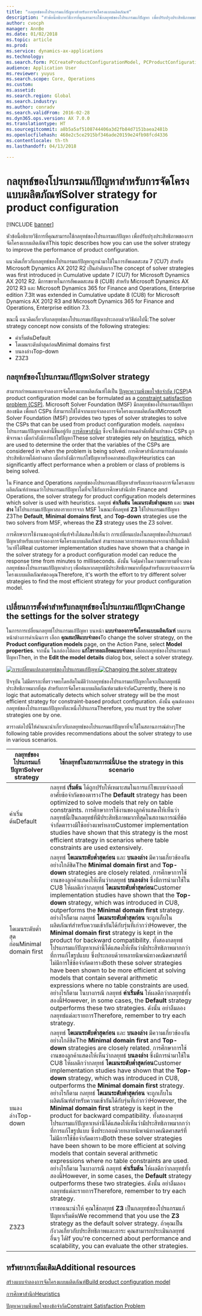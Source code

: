 ```yaml
---
title: "กลยุทธ์ของโปรแกรมแก้ปัญหาสำหรับการจัดโครงแบบผลิตภัณฑ์"
description: "หัวข้อนี้อธิบายวิธีการที่คุณสามารถใช้กลยุทธ์ของโปรแกรมแก้ปัญหา เพื่อปรับปรุงประสิทธิภาพของการจัดโครงแบบผลิตภัณฑ์"
author: cvocph
manager: AnnBe
ms.date: 01/02/2018
ms.topic: article
ms.prod: 
ms.service: dynamics-ax-applications
ms.technology: 
ms.search.form: PCCreateProductConfigurationModel, PCProductConfigurationModelListPage
audience: Application User
ms.reviewer: yuyus
ms.search.scope: Core, Operations
ms.custom: 
ms.assetid: 
ms.search.region: Global
ms.search.industry: 
ms.author: conradv
ms.search.validFrom: 2016-02-28
ms.dyn365.ops.version: AX 7.0.0
ms.translationtype: HT
ms.sourcegitcommit: a8b5a5af5108744406a3d2fb84d7151baea2481b
ms.openlocfilehash: 468e2c5ce2915bf346ade20159e24fb98fcd4336
ms.contentlocale: th-th
ms.lasthandoff: 04/13/2018

---
```


# <a name="solver-strategy-for-product-configuration"></a><span data-ttu-id="204ca-103">กลยุทธ์ของโปรแกรมแก้ปัญหาสำหรับการจัดโครงแบบผลิตภัณฑ์</span><span class="sxs-lookup"><span data-stu-id="204ca-103">Solver strategy for product configuration</span></span>

[!INCLUDE [banner](../includes/banner.md)]

<span data-ttu-id="204ca-104">หัวข้อนี้อธิบายวิธีการที่คุณสามารถใช้กลยุทธ์ของโปรแกรมแก้ปัญหา เพื่อปรับปรุงประสิทธิภาพของการจัดโครงแบบผลิตภัณฑ์</span><span class="sxs-lookup"><span data-stu-id="204ca-104">This topic describes how you can use the solver strategy to improve the performance of product configuration.</span></span>

<span data-ttu-id="204ca-105">แนวคิดเกี่ยวกับกลยุทธ์ของโปรแกรมแก้ปัญหาถูกนำมาใช้ในการอัพเดตสะสม 7 (CU7) สำหรับ Microsoft Dynamics AX 2012 R2 เป็นลำดับแรก</span><span class="sxs-lookup"><span data-stu-id="204ca-105">The concept of solver strategies was first introduced in Cumulative update 7 (CU7) for Microsoft Dynamics AX 2012 R2.</span></span> <span data-ttu-id="204ca-106">มีการขยายในการอัพเดตสะสม 8 (CU8) สำหรับ Microsoft Dynamics AX 2012 R3 และ Microsoft Dynamics 365 for Finance and Operations, Enterprise edition 7.3</span><span class="sxs-lookup"><span data-stu-id="204ca-106">It was extended in Cumulative update 8 (CU8) for Microsoft Dynamics AX 2012 R3 and Microsoft Dynamics 365 for Finance and Operations, Enterprise edition 7.3.</span></span>

<span data-ttu-id="204ca-107">ขณะนี้ แนวคิดเกี่ยวกับกลยุทธ์ของโปรแกรมแก้ปัญหาประกอบด้วยวิธีต่อไปนี้:</span><span class="sxs-lookup"><span data-stu-id="204ca-107">The solver strategy concept now consists of the following strategies:</span></span>

- <span data-ttu-id="204ca-108">ค่าเริ่มต้น</span><span class="sxs-lookup"><span data-stu-id="204ca-108">Default</span></span>
- <span data-ttu-id="204ca-109">โดเมนระดับต่ำสุดก่อน</span><span class="sxs-lookup"><span data-stu-id="204ca-109">Minimal domains first</span></span>
- <span data-ttu-id="204ca-110">บนลงล่าง</span><span class="sxs-lookup"><span data-stu-id="204ca-110">Top-down</span></span>
- <span data-ttu-id="204ca-111">Z3</span><span class="sxs-lookup"><span data-stu-id="204ca-111">Z3</span></span>

## <a name="solver-strategy"></a><span data-ttu-id="204ca-112">กลยุทธ์ของโปรแกรมแก้ปัญหา</span><span class="sxs-lookup"><span data-stu-id="204ca-112">Solver strategy</span></span> 

<span data-ttu-id="204ca-113">สามารถกำหนดแบบจำลองการจัดโครงแบบผลิตภัณฑ์ได้เป็น [ปัญหาความพึงพอใจข้อจำกัด (CSP)](http://aima.cs.berkeley.edu/2nd-ed/newchap05.pdf)</span><span class="sxs-lookup"><span data-stu-id="204ca-113">A product configuration model can be formulated as a [constraint satisfaction problem (CSP)](http://aima.cs.berkeley.edu/2nd-ed/newchap05.pdf).</span></span> <span data-ttu-id="204ca-114">Microsoft Solver Foundation (MSF) มีกลยุทธ์ของโปรแกรมแก้ปัญหาสองชนิด เพื่อแก้ CSPs ที่สามารถใช้ได้จากแบบจำลองการจัดโครงแบบผลิตภัณฑ์</span><span class="sxs-lookup"><span data-stu-id="204ca-114">Microsoft Solver Foundation (MSF) provides two types of solver strategies to solve the CSPs that can be used from product configuration models.</span></span> <span data-ttu-id="204ca-115">กลยุทธ์ของโปรแกรมแก้ปัญหาเหล่านี้ขึ้นอยู่กับ [การศึกษาสำนึก](https://techterms.com/definition/heuristic) ซึ่งจะใช้เพื่อกำหนดลำดับที่ตัวแปรของ CSPs ถูกพิจารณา เมื่อกำลังมีการแก้ไขปัญหา</span><span class="sxs-lookup"><span data-stu-id="204ca-115">These solver strategies rely on [heuristics](https://techterms.com/definition/heuristic), which are used to determine the order that the variables of the CSPs are considered in when the problem is being solved.</span></span> <span data-ttu-id="204ca-116">การศึกษาสำนึกสามารถส่งผลต่อประสิทธิภาพได้อย่างมาก เมื่อกำลังมีการแก้ไขปัญหาหรือคลาสของปัญหา</span><span class="sxs-lookup"><span data-stu-id="204ca-116">Heuristics can significantly affect performance when a problem or class of problems is being solved.</span></span>

<span data-ttu-id="204ca-117">ใน Finance and Operations กลยุทธ์ของโปรแกรมแก้ปัญหาสำหรับแบบจำลองการจัดโครงแบบผลิตภัณฑ์กำหนดว่าโปรแกรมแก้ปัญหาใดที่จะใช้กับการศึกษาสำนึก</span><span class="sxs-lookup"><span data-stu-id="204ca-117">In Finance and Operations, the solver strategy for product configuration models determines which solver is used with heuristics.</span></span> <span data-ttu-id="204ca-118">กลยุทธ์ **ค่าเริ่มต้น** **โดเมนระดับต่ำสุดแรก** และ **บนลงล่าง** ใช้โปรแกรมแก้ปัญหาสองรายการจาก MSF ในขณะที่กลยุทธ์ **Z3** ใช้โปรแกรมแก้ปัญหา Z3</span><span class="sxs-lookup"><span data-stu-id="204ca-118">The **Default**, **Minimal domains first**, and **Top-down** strategies use the two solvers from MSF, whereas the **Z3** strategy uses the Z3 solver.</span></span> 

<span data-ttu-id="204ca-119">การศึกษาการใช้งานของลูกค้าที่แท้จริงได้แสดงให้เห็นว่า การเปลี่ยนแปลงในกลยุทธ์ของโปรแกรมแก้ปัญหาสำหรับแบบจำลองการจัดโครงแบบผลิตภัณฑ์ สามารถลดเวลาการตอบสนองจากนาทีเป็นมิลลิวินาทีได้</span><span class="sxs-lookup"><span data-stu-id="204ca-119">Real customer implementation studies have shown that a change in the solver strategy for a product configuration model can reduce the response time from minutes to milliseconds.</span></span> <span data-ttu-id="204ca-120">ดังนั้น จึงคุ้มค่าในความพยายามที่จะลองกลยุทธ์ของโปรแกรมแก้ปัญหาต่างๆ เพื่อค้นหากลยุทธ์มีประสิทธิภาพมากที่สุดสำหรับแบบจำลองการจัดโครงแบบผลิตภัณฑ์ของคุณ</span><span class="sxs-lookup"><span data-stu-id="204ca-120">Therefore, it's worth the effort to try different solver strategies to find the most efficient strategy for your product configuration model.</span></span>

## <a name="change-the-settings-for-the-solver-strategy"></a><span data-ttu-id="204ca-121">เปลี่ยนการตั้งค่าสำหรับกลยุทธ์ของโปรแกรมแก้ปัญหา</span><span class="sxs-lookup"><span data-stu-id="204ca-121">Change the settings for the solver strategy</span></span>

<span data-ttu-id="204ca-122">ในการการเปลี่ยนกลยุทธ์โปรแกรมแก้ปัญหา บนหน้า **แบบจำลองการจัดโครงแบบผลิตภัณฑ์** บนบานหน้าต่างการดำเนินการ เลือก **คุณสมบัติแบบจำลอง**</span><span class="sxs-lookup"><span data-stu-id="204ca-122">To change the solver strategy, on the **Product configuration models** page, on the Action Pane, select **Model properties**.</span></span> <span data-ttu-id="204ca-123">จากนั้น ในกล่องโต้ตอบ **แก้ไขรายละเอียดแบบจำลอง** เลือกกลยุทธ์ของโปรแกรมแก้ปัญหา</span><span class="sxs-lookup"><span data-stu-id="204ca-123">Then, in the **Edit the model details** dialog box, select a solver strategy.</span></span>

<span data-ttu-id="204ca-124">[![การเปลี่ยนแปลงกลยุทธ์ของโปรแกรมแก้ปัญหา](./media/solver-strategy.png)](./media/solver-strategy.png)</span><span class="sxs-lookup"><span data-stu-id="204ca-124">[![Changing the solver strategy](./media/solver-strategy.png)](./media/solver-strategy.png)</span></span>

<span data-ttu-id="204ca-125">ปัจจุบัน ไม่มีตรรกะที่ตรวจพบโดยอัตโนมัติว่ากลยุทธ์ของโปรแกรมแก้ปัญหาใดจะเป็นกลยุทธ์มีประสิทธิภาพมากที่สุด สำหรับการจัดโครงแบบผลิตภัณฑ์ตามข้อจำกัด</span><span class="sxs-lookup"><span data-stu-id="204ca-125">Currently, there is no logic that automatically detects which solver strategy will be the most efficient strategy for constraint-based product configuration.</span></span> <span data-ttu-id="204ca-126">ดังนั้น คุณต้องลองกลยุทธ์ของโปรแกรมแก้ปัญหาทีละหนึ่งโปรแกรม</span><span class="sxs-lookup"><span data-stu-id="204ca-126">Therefore, you must try the solver strategies one by one.</span></span>

<span data-ttu-id="204ca-127">ตารางต่อไปนี้ให้คำแนะนำเกี่ยวกับกลยุทธ์ของโปรแกรมแก้ปัญหาที่จะใช้ในสถานการณ์ต่างๆ</span><span class="sxs-lookup"><span data-stu-id="204ca-127">The following table provides recommendations about the solver strategy to use in various scenarios.</span></span>

| <span data-ttu-id="204ca-128">กลยุทธ์ของโปรแกรมแก้ปัญหา</span><span class="sxs-lookup"><span data-stu-id="204ca-128">Solver strategy</span></span>      | <span data-ttu-id="204ca-129">ใช้กลยุทธ์ในสถานการณ์นี้</span><span class="sxs-lookup"><span data-stu-id="204ca-129">Use the strategy in this scenario</span></span> |
|----------------------|-----------------------------------|
| <span data-ttu-id="204ca-130">ค่าเริ่มต้น</span><span class="sxs-lookup"><span data-stu-id="204ca-130">Default</span></span>              | <span data-ttu-id="204ca-131">กลยุทธ์ **เริ่มต้น** ได้ถูกปรับให้เหมาะสมในการแก้ไขแบบจำลองที่อาศัยข้อจำกัดของตาราง</span><span class="sxs-lookup"><span data-stu-id="204ca-131">The **Default** strategy has been optimized to solve models that rely on table constraints.</span></span> <span data-ttu-id="204ca-132">การศึกษาการใช้งานของลูกค้าแสดงให้เห็นว่า กลยุทธ์นี้เป็นกลยุทธ์ที่มีประสิทธิภาพมากที่สุดในสถานการณ์ที่ข้อจำกัดตารางมีใช้อย่างแพร่หลาย</span><span class="sxs-lookup"><span data-stu-id="204ca-132">Customer implementation studies have shown that this strategy is the most efficient strategy in scenarios where table constraints are used extensively.</span></span> |
| <span data-ttu-id="204ca-133">โดเมนระดับต่ำสุดก่อน</span><span class="sxs-lookup"><span data-stu-id="204ca-133">Minimal domain first</span></span> | <span data-ttu-id="204ca-134">กลยุทธ์ **โดเมนระดับต่ำสุดก่อน** และ **บนลงล่าง** มีความเกี่ยวข้องกันอย่างใกล้ชิด</span><span class="sxs-lookup"><span data-stu-id="204ca-134">The **Minimal domain first** and **Top-down** strategies are closely related.</span></span> <span data-ttu-id="204ca-135">การศึกษาการใช้งานของลูกค้าแสดงให้เห็นว่ากลยุทธ์ **บนลงล่าง** ซึ่งมีการนำมาใช้ใน CU8 ให้ผลดีกว่ากลยุทธ์ **โดเมนระดับต่ำสุดก่อน**</span><span class="sxs-lookup"><span data-stu-id="204ca-135">Customer implementation studies have shown that the **Top-down** strategy, which was introduced in CU8, outperforms the **Minimal domain first** strategy.</span></span> <span data-ttu-id="204ca-136">อย่างไรก็ตาม กลยุทธ์ **โดเมนระดับต่ำสุดก่อน** จะถูกเก็บในผลิตภัณฑ์สำหรับความเข้ากันได้กับรุ่นที่เก่ากว่า</span><span class="sxs-lookup"><span data-stu-id="204ca-136">However, the **Minimal domain first** strategy is kept in the product for backward compatibility.</span></span> <span data-ttu-id="204ca-137">ทั้งสองกลยุทธ์โปรแกรมแก้ปัญหาเหล่านี้ได้แสดงให้เห็นว่ามีประสิทธิภาพมากกว่าที่การแก้ไขรูปแบบ ซึ่งประกอบด้วยหลายนิพจน์ทางคณิตศาสตร์ที่ไม่มีการใช้ข้อจำกัดตาราง</span><span class="sxs-lookup"><span data-stu-id="204ca-137">Both these solver strategies have been shown to be more efficient at solving models that contain several arithmetic expressions where no table constraints are used.</span></span> <span data-ttu-id="204ca-138">อย่างไรก็ตาม ในบางกรณี กลยุทธ์ **ค่าเริ่มต้น** ให้ผลดีกว่ากลยุทธ์ทั้งสองนี้</span><span class="sxs-lookup"><span data-stu-id="204ca-138">However, in some cases, the **Default** strategy outperforms these two strategies.</span></span> <span data-ttu-id="204ca-139">ดังนั้น อย่าลืมลองกลยุทธ์แต่ละรายการ</span><span class="sxs-lookup"><span data-stu-id="204ca-139">Therefore, remember to try each strategy.</span></span> |
| <span data-ttu-id="204ca-140">บนลงล่าง</span><span class="sxs-lookup"><span data-stu-id="204ca-140">Top-down</span></span>             | <span data-ttu-id="204ca-141">กลยุทธ์ **โดเมนระดับต่ำสุดก่อน** และ **บนลงล่าง** มีความเกี่ยวข้องกันอย่างใกล้ชิด</span><span class="sxs-lookup"><span data-stu-id="204ca-141">The **Minimal domain first** and **Top-down** strategies are closely related.</span></span> <span data-ttu-id="204ca-142">การศึกษาการใช้งานของลูกค้าแสดงให้เห็นว่ากลยุทธ์ **บนลงล่าง** ซึ่งมีการนำมาใช้ใน CU8 ให้ผลดีกว่ากลยุทธ์ **โดเมนระดับต่ำสุดก่อน**</span><span class="sxs-lookup"><span data-stu-id="204ca-142">Customer implementation studies have shown that the **Top-down** strategy, which was introduced in CU8, outperforms the **Minimal domain first** strategy.</span></span> <span data-ttu-id="204ca-143">อย่างไรก็ตาม กลยุทธ์ **โดเมนระดับต่ำสุดก่อน** จะถูกเก็บในผลิตภัณฑ์สำหรับความเข้ากันได้กับรุ่นที่เก่ากว่า</span><span class="sxs-lookup"><span data-stu-id="204ca-143">However, the **Minimal domain first** strategy is kept in the product for backward compatibility.</span></span> <span data-ttu-id="204ca-144">ทั้งสองกลยุทธ์โปรแกรมแก้ปัญหาเหล่านี้ได้แสดงให้เห็นว่ามีประสิทธิภาพมากกว่าที่การแก้ไขรูปแบบ ซึ่งประกอบด้วยหลายนิพจน์ทางคณิตศาสตร์ที่ไม่มีการใช้ข้อจำกัดตาราง</span><span class="sxs-lookup"><span data-stu-id="204ca-144">Both these solver strategies have been shown to be more efficient at solving models that contain several arithmetic expressions where no table constraints are used.</span></span> <span data-ttu-id="204ca-145">อย่างไรก็ตาม ในบางกรณี กลยุทธ์ **ค่าเริ่มต้น** ให้ผลดีกว่ากลยุทธ์ทั้งสองนี้</span><span class="sxs-lookup"><span data-stu-id="204ca-145">However, in some cases, the **Default** strategy outperforms these two strategies.</span></span> <span data-ttu-id="204ca-146">ดังนั้น อย่าลืมลองกลยุทธ์แต่ละรายการ</span><span class="sxs-lookup"><span data-stu-id="204ca-146">Therefore, remember to try each strategy.</span></span> |
| <span data-ttu-id="204ca-147">Z3</span><span class="sxs-lookup"><span data-stu-id="204ca-147">Z3</span></span>                   | <span data-ttu-id="204ca-148">เราขอแนะนำให้ คุณใช้กลยุทธ์ **Z3** เป็นกลยุทธ์ของโปรแกรมแก้ปัญหาเริ่มต้น</span><span class="sxs-lookup"><span data-stu-id="204ca-148">We recommend that you use the **Z3** strategy as the default solver strategy.</span></span> <span data-ttu-id="204ca-149">ถ้าคุณเป็นกังวลเกี่ยวกับประสิทธิภาพและภาระ คุณสามารถประเมินกลยุทธ์อื่นๆ ได้</span><span class="sxs-lookup"><span data-stu-id="204ca-149">If you're concerned about performance and scalability, you can evaluate the other strategies.</span></span> |

## <a name="additional-resources"></a><span data-ttu-id="204ca-150">ทรัพยากรเพิ่มเติม</span><span class="sxs-lookup"><span data-stu-id="204ca-150">Additional resources</span></span>

[<span data-ttu-id="204ca-151">สร้างแบบจำลองการจัดโครงแบบผลิตภัณฑ์</span><span class="sxs-lookup"><span data-stu-id="204ca-151">Build product configuration model</span></span>](build-product-configuration-model.md)

[<span data-ttu-id="204ca-152">การศึกษาสำนึก</span><span class="sxs-lookup"><span data-stu-id="204ca-152">Heuristics</span></span>](https://techterms.com/definition/heuristic)

[<span data-ttu-id="204ca-153">ปัญหาความพึงพอใจของข้อจำกัด</span><span class="sxs-lookup"><span data-stu-id="204ca-153">Constraint Satisfaction Problem</span></span>](http://aima.cs.berkeley.edu/2nd-ed/newchap05.pdf)

